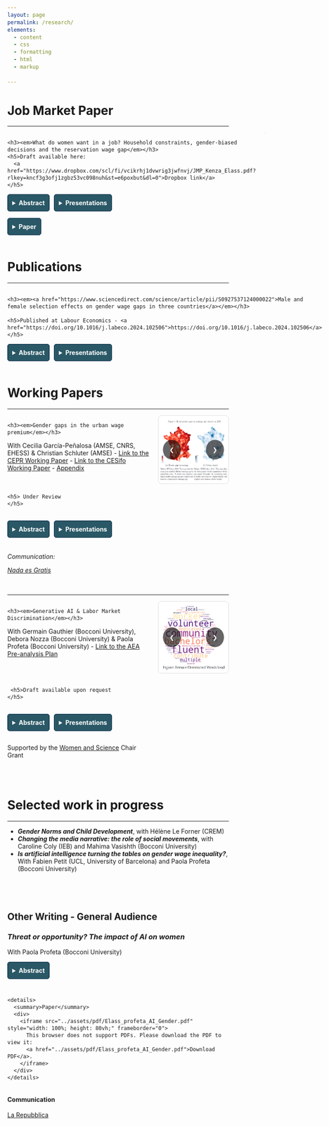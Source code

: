 ```yaml
---
layout: page
permalink: /research/
elements:
  - content
  - css
  - formatting
  - html
  - markup  

---
```


<style>
  summary {
    font-weight: bold;
    cursor: pointer;
    padding: 10px;
    background-color: #2a5866; /* Navy background */
    color: white; /* White text */
    border: 1px solid #001f3f;
    border-radius: 5px;
    width: fit-content;
  }

  summary:hover {
    background-color: #001a35; /* Slightly darker navy on hover */
  }

  details {
    margin-bottom: 15px;
  }

  details[open] summary {
    background-color: #001a35; /* Change background when open */
  }

  .text-justify {
    text-align: justify;
    padding: 10px;
    background-color: #f9f9f9;
    border-left: 4px solid #ccc;
    margin-top: 10px;
    border-radius: 3px;
  }

  /* Ensures buttons (details) are aligned side by side */
  .button-container {
    display: flex;
    gap: 10px; /* Adds spacing between buttons */
    flex-wrap: wrap; /* Allows buttons to wrap if the screen is small */
  }

  /* Optional: Adjust for smaller screens */
  @media (max-width: 600px) {
    .button-container {
      flex-direction: column;
    }
  }

/* Add vertical spacing before h1 */
h1 {
    margin-top: 40px; /* Adds vertical spacing before h1 */
}
	/* Add margin to a specific div or section containing the header */
section {
    margin-top: 40px; /* Adds space before sections */
}

/* Center the specific page title with a class */
.page-title {
    text-align: center; /* Centers the title */
    font-style: normal; /* Removes the italic style */
}

 .jmp-container {
    display: flex;
    align-items: flex-start;
    gap: 20px;
  }

  .jmp-content {
    flex: 2; /* Content takes up more space */
  }

  .jmp-carousel {
    flex: 1; /* Carousel takes up less space */
  }

.carousel {
  position: relative;
  max-width: 600px; /* Define the maximum width of the carousel */
  margin: 0 auto; /* Center the carousel */
  overflow: hidden;
  border: 1px solid #ddd;
  border-radius: 8px;
  background: #f9f9f9; /* Optional: Add a background for visibility */
}

.carousel-images {
  display: flex;
  transition: transform 0.5s ease-in-out;
}

.carousel img {
  width: 100%; /* Ensures images scale with the carousel width */
  flex-shrink: 0;
}

.carousel-buttons {
  position: absolute;
  top: 50%; /* Vertically center the buttons */
  width: 100%; /* The buttons span the entire carousel width */
  display: flex;
  justify-content: space-between; /* Position buttons to the left and right */
  transform: translateY(-50%); /* Align with the middle of the carousel */
  pointer-events: none; /* Prevent the buttons from blocking image clicks */
}

.carousel-button {
  background: rgba(0, 0, 0, 0.6); /* Semi-transparent background for buttons */
  color: white;
  border: none;
  padding: 15px;
  cursor: pointer;
  pointer-events: auto; /* Allow buttons to be clickable */
  border-radius: 50%;
  z-index: 2; /* Ensure buttons are above images */
}

.carousel-button.prev {
  margin-left: 10px; /* Slight space from the left edge */
}

.carousel-button.next {
  margin-right: 10px; /* Slight space from the right edge */
}

.carousel-button:hover {
  background: rgba(0, 0, 0, 0.8); /* Darker background on hover */
}



</style>


# Job Market Paper

---------------------------------------------------------------------------------------------------------------------------------------------------------------



<div class="jmp-container">
  
<!-- Left-hand side: Markdown content -->
<div class="jmp-content">

    <h3><em>What do women want in a job? Household constraints, gender-biased decisions and the reservation wage gap</em></h3>
    <h5>Draft available here: 
      <a href="https://www.dropbox.com/scl/fi/vcikrhj1dvwrig3jwfnvj/JMP_Kenza_Elass.pdf?rlkey=kncf3g3ofj1zgbz53vc098nuh&st=e6poxbut&dl=0">Dropbox link</a>
    </h5>

<div class="button-container">
<details>
  <summary>Abstract</summary>
    <p class="text-justify">
 Recent explanations of the gender wage gap emphasize the role of gender differences in job search, yet the role of childcare constraints remains underexplored. This paper uses French administrative data to investigate how childcare constraints shape women’s reservation wage and job search strategies. First, I assess the types of occupations that men and women apply for and the implications for the reservation wage gap. Using text analysis, I create a novel dataset classifying occupations based on amenities and job content. Quantile decomposition methods allow me to document an unequal gap in reservation wage, intensifying along the distribution, partially explained by gender biased choices in the temporal flexibility associated with the desired job.  Given that gender differences in targeted amenities may be shaped by childcare constraints, could a reduction in childcare costs change women's job search strategies? To address this question, I assess to which extent a 2018 reform, which increased childcare benefits for single-parent households by 30%, influenced the reservation wage and job-search strategies of women. Using a difference-in-difference strategy and spatial variation in childcare service availability, results indicate that the reduction in childcare costs led women to lower their reservation wages. However, I also find that more affordable access to flexible childcare increases the likelihood of targeting occupations requiring greater temporal flexibility and the desired maximum commute, thereby enabling them to secure more stable jobs and improve their reemployment outcomes. Lastly, I show that policies of childcare cost reduction are only truly effective when combined with childcare services availability.
  </p>
</details>

<details>
  <summary>Presentations</summary>
  <ul>
    <li>  ECONtribute and C-SEB Design & Behavior Seminar at Cologne University, Areena JMC Symposium, EEA-ESEM 2024, EALE 2024, Junior Economist Meeting 2024, 2024 Junior Research Day at College de France, Afépop 2024, ADRES 2023, AFSE 2023, European Association of Labour Economists (EALE) Conference 2022, International Association for Applied Econometrics (IAAE) Conference 2022, LAGV 2022, JMA 2022, Food for Thought seminar at Bocconi University, Labour Chair Seminar at the Paris School of Economics, Firms and market seminar at CREST, Core Brown Bag Seminar at Louvain University, ADRES 2023 and PhD seminar at the Aix Marseille School of Economics </li>
  </ul>
</details>
</div>

<details>
  <summary>Paper</summary>
  <div style="overflow: auto; -webkit-overflow-scrolling: touch; margin-top: 10px;">
    <iframe src="../assets/JMP_Kenza_Elass.pdf" style="width: 100%; height: 80vh;" frameborder="0">
        This browser does not support PDFs. Please download the PDF to view it: 
        <a href="../assets/JMP_Kenza_Elass.pdf">Download PDF</a>.
    </iframe>
  </div>
</details>

</div>

<!-- Right-hand side: Carousel -->
<div class="jmp-carousel">

<div class="carousel">
  <div class="carousel-images">
    <img src="https://raw.githubusercontent.com/elasskenza/website/main/assets/JMP/figure_2.png" alt="Slide 1">
    <img src="https://raw.githubusercontent.com/elasskenza/website/main/assets/JMP/figure_4.png" alt="Slide 2">
    <img src="https://raw.githubusercontent.com/elasskenza/website/main/assets/JMP/figure_5.png" alt="Slide 3">
    <img src="https://raw.githubusercontent.com/elasskenza/website/main/assets/JMP/figure_6.png" alt="Slide 4">
    <img src="https://raw.githubusercontent.com/elasskenza/website/main/assets/JMP/figure_8.png" alt="Slide 5">
    <img src="https://raw.githubusercontent.com/elasskenza/website/main/assets/JMP/figure_9.png" alt="Slide 6">
    <img src="https://raw.githubusercontent.com/elasskenza/website/main/assets/JMP/figure_10.png" alt="Slide 7">
    <img src="https://raw.githubusercontent.com/elasskenza/website/main/assets/JMP/figure_11.png" alt="Slide 8">
  </div>
  <div class="carousel-buttons">
    <button class="carousel-button prev">❮</button>
    <button class="carousel-button next">❯</button>
  </div>
</div>

</div>
</div>

<script>
document.querySelectorAll('.carousel').forEach((carousel) => {
  const carouselImages = carousel.querySelector('.carousel-images');
  const images = carousel.querySelectorAll('.carousel img');
  const prevButton = carousel.querySelector('.carousel-button.prev');
  const nextButton = carousel.querySelector('.carousel-button.next');

  let currentIndex = 0;

  function updateCarousel() {
    const width = images[0].clientWidth;
    carouselImages.style.transform = `translateX(-${currentIndex * width}px)`;
  }

  function nextImage() {
    currentIndex = (currentIndex + 1) % images.length;
    updateCarousel();
  }

  function prevImage() {
    currentIndex = (currentIndex - 1 + images.length) % images.length;
    updateCarousel();
  }

  nextButton.addEventListener('click', nextImage);
  prevButton.addEventListener('click', prevImage);

  // Auto-rotate every 10 seconds
  setInterval(nextImage, 10000);
});

</script>


	
# Publications

---------------------------------------------------------------------------------------------------------------------------------------------------------------

<div class="jmp-container">
  
<!-- Left-hand side: Markdown content -->
<div class="jmp-content">

    <h3><em><a href="https://www.sciencedirect.com/science/article/pii/S0927537124000022">Male and female selection effects on gender wage gaps in three countries</a></em></h3>

    <h5>Published at Labour Economics - <a href="https://doi.org/10.1016/j.labeco.2024.102506">https://doi.org/10.1016/j.labeco.2024.102506</a></h5>

<div class="button-container">
<details>
  <summary>Abstract</summary>
    <p class="text-justify">
    A vast literature on gender wage gaps has examined the importance of selection into employment. However, most analyses have focused only on female labour force participation and gaps at the median. The Great Recession questions this approach because of the major shift in male employment that it implied. This paper uses the methodology proposed by Arellano and Bonhomme (2017) to estimate a quantile selection model over the period 2007–2018. Using a tax and benefit microsimulation model, I compute an instrument capturing both male and female decisions to participate in the labour market: the potential out-of-work income. Since my instrument is crucially determined by the welfare state, I consider three countries with notably different benefit systems – the UK, France, and Finland. My results imply different selection patterns across countries and a sizeable male selection in France and the UK. Correction for selection bias lowers the gender wage gap and reveals a substantial glass ceiling with different magnitudes. Findings suggest that disparities between these countries are driven by occupational segregation and public spending on families.
  </p>
</details>

 
<details>
  <summary>Presentations</summary>
Presentations: EALE 2023, LAGV 2023, Ninth ECINEQ Meeting of The Society for the Study of Economic Inequality, ECINEQ PhD Workshop participants at the London School of Economics, 14th Workshop on Labour Economics (IAAEU), the 4th QMUL Economics Workshop for PhD and Post-doctoral Students, the 2022 French Stata conference, PhD seminar at the Aix-Marseille School of Economics, Labour Chair seminar at the Paris School of Economics
</details>
</div>


</div>

<!-- Right-hand side: Carousel -->
<div class="jmp-carousel">

<div class="carousel">
  <div class="carousel-images">
    <img src="https://raw.githubusercontent.com/elasskenza/website/main/assets/selection/1.png" alt="Slide sel1">
    <img src="https://raw.githubusercontent.com/elasskenza/website/main/assets/selection/2.png" alt="Slide sel2">
    <img src="https://raw.githubusercontent.com/elasskenza/website/main/assets/selection/3.png" alt="Slide sel3">
    <img src="https://raw.githubusercontent.com/elasskenza/website/main/assets/selection/4.png" alt="Slide sel4">
  </div>
  <div class="carousel-buttons">
    <button class="carousel-button prev">❮</button>
    <button class="carousel-button next">❯</button>
  </div>
</div>

</div>
</div>

<script>
document.querySelectorAll('.carousel').forEach((carousel) => {
  const carouselImages = carousel.querySelector('.carousel-images');
  const images = carousel.querySelectorAll('.carousel img');
  const prevButton = carousel.querySelector('.carousel-button.prev');
  const nextButton = carousel.querySelector('.carousel-button.next');

  let currentIndex = 0;

  function updateCarousel() {
    const width = images[0].clientWidth;
    carouselImages.style.transform = `translateX(-${currentIndex * width}px)`;
  }

  function nextImage() {
    currentIndex = (currentIndex + 1) % images.length;
    updateCarousel();
  }

  function prevImage() {
    currentIndex = (currentIndex - 1 + images.length) % images.length;
    updateCarousel();
  }

  nextButton.addEventListener('click', nextImage);
  prevButton.addEventListener('click', prevImage);

  // Auto-rotate every 10 seconds
  setInterval(nextImage, 10000);
});

</script>


# Working Papers

---------------------------------------------------------------------------------------------------------------------------------------------------------------


<div class="jmp-container">
  
<!-- Left-hand side: Markdown content -->
<div class="jmp-content">

    <h3><em>Gender gaps in the urban wage premium</em></h3>
	
 With Cecilia García-Peñalosa (AMSE, CNRS, EHESS) & Christian Schluter (AMSE) -
 <a href="https://cepr.org/publications/dp19592">Link to the CEPR Working Paper</a> - 
      <a href="https://www.cesifo.org/en/publications/2024/working-paper/gender-gaps-urban-wage-premium">Link to the CESifo Working Paper</a> - 
	  <a href="https://drive.google.com/file/d/1XK1jeGmbXEah44l8Fp0DoNe3CYC6LRDc/view">Appendix</a>  
   <br>
    <br>
   
    <h5> Under Review
    </h5>  

<br>
<div class="button-container">
<details>
  <summary>Abstract</summary>
    <p class="text-justify">
	We examine the economic geography of gender wage gaps to understand the role that location plays in gender earning differences. Using panelised administrative data for the universe of French workers, our findings indicate that women benefit relatively more from density than men, with an urban wage premium (return to urban density) 48% higher than for men. We identify a number of factors that explain this gap, with a large share being explained by the structure of the local labour market, notably, the extent of occupational segregation. Another important factor is commuting patterns, while childcare availability plays only a moderate role.
  </p>
</details>

<details>
  <summary>Presentations</summary>
  King’s Junior Research Day 2023, ADRES 2023, GRAPE 2023 Gender Gaps Conference, Bocconi Food for Thought seminar, PhD seminar at the Aix Marseille School of Economics, Paris School of Economics Labour Chair seminar; COSME workshop, 3rd Workshop on Public Policies, Urban Economics Association Conference 2024, IAAE Conference 2024, <a href="https://cepr.org/events/third-middle-east-spatial-and-international-economics-conference-mesie" target="_blank">CEPR MESIE Conference</a>
  </details>
</div>

<h6>Communication: <p><a href="https://nadaesgratis.es/admin/la-geografia-de-las-desigualdades-salariales-entre-mujeres-y-hombres" target="_blank">Nada es Gratis</a></p> </h6>

</div>

<!-- Right-hand side: Carousel -->
<div class="jmp-carousel">

<div class="carousel">
  <div class="carousel-images">
    <img src="https://raw.githubusercontent.com/elasskenza/website/main/assets/uwp/1.png" alt="Slide 1">
    <img src="https://raw.githubusercontent.com/elasskenza/website/main/assets/uwp/2.png" alt="Slide 2">
    <img src="https://raw.githubusercontent.com/elasskenza/website/main/assets/uwp/3.png" alt="Slide 3">
  </div>
  <div class="carousel-buttons">
    <button class="carousel-button prev">❮</button>
    <button class="carousel-button next">❯</button>
  </div>
</div>

</div>
</div>

<script>
document.querySelectorAll('.carousel').forEach((carousel) => {
  const carouselImages = carousel.querySelector('.carousel-images');
  const images = carousel.querySelectorAll('.carousel img');
  const prevButton = carousel.querySelector('.carousel-button.prev');
  const nextButton = carousel.querySelector('.carousel-button.next');

  let currentIndex = 0;

  function updateCarousel() {
    const width = images[0].clientWidth;
    carouselImages.style.transform = `translateX(-${currentIndex * width}px)`;
  }

  function nextImage() {
    currentIndex = (currentIndex + 1) % images.length;
    updateCarousel();
  }

  function prevImage() {
    currentIndex = (currentIndex - 1 + images.length) % images.length;
    updateCarousel();
  }

  nextButton.addEventListener('click', nextImage);
  prevButton.addEventListener('click', prevImage);

  // Auto-rotate every 10 seconds
  setInterval(nextImage, 10000);
});

</script>

---------------------------------------------------------------------------------------------------------------------------------------------------------------


<div class="jmp-container">
  
<!-- Left-hand side: Markdown content -->
<div class="jmp-content">

    <h3><em>Generative AI & Labor Market Discrimination</em></h3>
 With Germain Gauthier (Bocconi University), Debora Nozza (Bocconi University) & Paola Profeta (Bocconi University) - <a href="https://www.socialscienceregistry.org/trials/13538/history/220793">Link to the AEA Pre-analysis Plan</a>    
 <br>  
    <br>
    
     <h5>Draft available upon request
    </h5>
<br>
  <div class="button-container">
<details>
  <summary>Abstract</summary>
    <p class="text-justify">
	The rise of Generative Artificial Intelligence (GenAI) has led to the widespread adoption of automated CV generation services for job seekers and CV screening services for employers. We study the consequences of using GenAI for such tasks. We find that GenAI systematically reproduces and can even amplify gender biases. It generates gender-stereotyped CVs and recommends lower earnings for female job seekers. We also run a series of online experiments inspired by classical correspondence studies, which measure hiring discrimination by comparing employer responses to equivalent CVs that differ only by gender. Our results show that GenAI penalizes female candidates during CV screening in male-dominated occupations. These patterns persist even when models are explicitly instructed to remain gender-neutral. Our findings provide the first direct evidence that GenAI can reinforce structural labor market inequalities, potentially disadvantaging women at every stage of the job search. 
  </p>
</details>

<details>
  <summary>Presentations</summary>
  Dondena AI and Society Initiative Seminar at Bocconi University, Advanced AI Methods Workshop, CREM Seminar at Rennes University, Applied Economics Lunch Seminar of the Paris School of Economics, Gender inequality workshop at the London School of Economics, Discrimination and the Inequalities in the Age of AI Workshop at Sciences Po
  </details>
</div>

<e>Supported by the  <a href="https://dauphine.psl.eu/en/women-and-science">Women and Science</a> Chair Grant</e>


</div>

<!-- Right-hand side: Carousel -->
<div class="jmp-carousel">

<div class="carousel">
  <div class="carousel-images">
    <img src="https://raw.githubusercontent.com/elasskenza/website/main/assets/ai_cv/1.png" alt="Slide 1">
    <img src="https://raw.githubusercontent.com/elasskenza/website/main/assets/ai_cv/2.png" alt="Slide 2">
    <img src="https://raw.githubusercontent.com/elasskenza/website/main/assets/ai_cv/3.png" alt="Slide 3">
    <img src="https://raw.githubusercontent.com/elasskenza/website/main/assets/ai_cv/4.png" alt="Slide 4">
    <img src="https://raw.githubusercontent.com/elasskenza/website/main/assets/ai_cv/5.png" alt="Slide 5">
  </div>
  <div class="carousel-buttons">
    <button class="carousel-button prev">❮</button>
    <button class="carousel-button next">❯</button>
  </div>
</div>

</div>
</div>

<script>
document.querySelectorAll('.carousel').forEach((carousel) => {
  const carouselImages = carousel.querySelector('.carousel-images');
  const images = carousel.querySelectorAll('.carousel img');
  const prevButton = carousel.querySelector('.carousel-button.prev');
  const nextButton = carousel.querySelector('.carousel-button.next');

  let currentIndex = 0;

  function updateCarousel() {
    const width = images[0].clientWidth;
    carouselImages.style.transform = `translateX(-${currentIndex * width}px)`;
  }

  function nextImage() {
    currentIndex = (currentIndex + 1) % images.length;
    updateCarousel();
  }

  function prevImage() {
    currentIndex = (currentIndex - 1 + images.length) % images.length;
    updateCarousel();
  }

  nextButton.addEventListener('click', nextImage);
  prevButton.addEventListener('click', prevImage);

  // Auto-rotate every 10 seconds
  setInterval(nextImage, 10000);
});

</script>



<br>
<br>

# Selected work in progress 

---------------------------------------------------------------------------------------------------------------------------------------------------------------

  *  **_Gender Norms and Child Development_**, with Hélène Le Forner (CREM) 
  * **_Changing the media narrative: the role of social movements_**, with Caroline Coly (IEB) and Mahima Vasishth (Bocconi University)
  * **_Is artificial intelligence turning the tables on gender wage inequality?_**, With Fabien Petit (UCL, University of Barcelona) and Paola Profeta (Bocconi University) 

<br>
<br>


<section>
  <h2>Other Writing - General Audience</h2>
  <h3><i>Threat or opportunity? The impact of AI on women</i></h3>
  <p>With Paola Profeta (Bocconi University)</p>

  <div class="button-container">
    <details>
      <summary>Abstract</summary>
      <p class="text-justify">
        The adoption of AI in various sectors has led to changes that present both opportunities and challenges for gender equality. Although AI appears to be less biased than human decision-makers, the literature also suggests it perpetuates stereotypes and inequalities between men and women. The unequal use of AI tools, combined with existing disparities in education and employment, may further disadvantage women in the labour market. In addition, AI's influence on employment, wage inequality and gender bias in healthcare has not been sufficiently studied, raising ethical questions about the fairness and transparency of these technologies. Addressing these challenges involves an increase in diversity in data-science teams, diverse and representative datasets, and promoting gender-inclusive training programs. Ultimately, the impact of AI on gender equality will depend on today's initiatives to neutralize the effects of AI.
      </p>
    </details>

    <details>
      <summary>Paper</summary>
      <div>
        <iframe src="../assets/pdf/Elass_profeta_AI_Gender.pdf" style="width: 100%; height: 80vh;" frameborder="0">
          This browser does not support PDFs. Please download the PDF to view it:
          <a href="../assets/pdf/Elass_profeta_AI_Gender.pdf">Download PDF</a>.
        </iframe>
      </div>
    </details>
  </div>

  <div>
    <h4>Communication</h4>
    <p>
      <a href="https://www.repubblica.it/dossier/economia/top-story/2024/11/11/news/ia_opportunita_e_minaccia_per_l_uguaglianza_di_genere-423611448/" target="_blank">
        La Repubblica
      </a>
    </p>
  </div>
</section>

